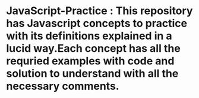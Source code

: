# JavaScript-Practice : This repository has Javascript concepts to practice with its definitions explained in a lucid way.Each concept has all the requried examples with code and solution to understand with all the necessary comments.
